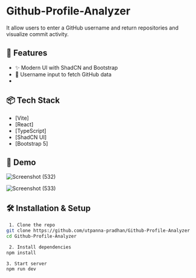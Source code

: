 # Github-Profile-Analyzer

It allow users to enter a GitHub username and return repositories and visualize commit activity.

## 🚀 Features
- ✨ Modern UI with ShadCN and Bootstrap
- 🔎 Username input to fetch GitHub data
- 
## 📦 Tech Stack
- [Vite]
- [React]
- [TypeScript]
- [ShadCN UI]
- [Bootstrap 5]


## 📸 Demo

![Screenshot (532)](https://github.com/user-attachments/assets/af32307b-0b8e-4823-a89d-173e956c21d4)

![Screenshot (533)](https://github.com/user-attachments/assets/7613d848-4cda-41ff-b620-b9ffc44623ee)


## 🛠️ Installation & Setup
```bash
 1. Clone the repo
git clone https://github.com/utpanna-pradhan/Github-Profile-Analyzer
cd Github-Profile-Analyzer

 2. Install dependencies
npm install

3. Start server
npm run dev


